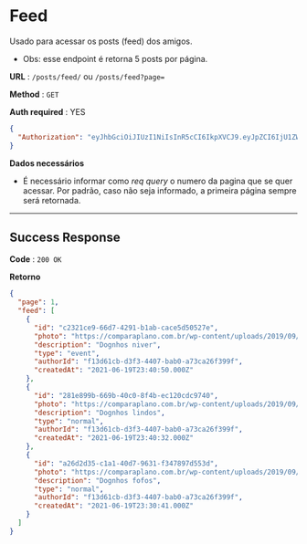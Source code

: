 # Feed

Usado para acessar os posts (feed) dos amigos.

- Obs: esse endpoint é retorna 5 posts por página.

**URL** : `/posts/feed/` ou `/posts/feed?page=`

**Method** : `GET`

**Auth required** : YES

```json
{
  "Authorization": "eyJhbGciOiJIUzI1NiIsInR5cCI6IkpXVCJ9.eyJpZCI6IjU1ZWFhOTI4LWY2ZDctNDMwMi1iNGY5LWE5NWU1Y2E3ZTc5MyIsImlhdCI6MTYyNDEzMDE5MywiZXhwIjoxNjI0MjE2NTkzfQ.Cxh1y1LMcTqcj3MJ3qKPiy0wI2NffjrY5JMsTZtOq8o"
}
```

**Dados necessários**

- É necessário informar como _req query_ o numero da pagina que se quer acessar. Por padrão, caso não seja informado, a primeira página sempre será retornada.

---

## Success Response

**Code** : `200 OK`

**Retorno**

```json
{
  "page": 1,
  "feed": [
    {
      "id": "c2321ce9-66d7-4291-b1ab-cace5d50527e",
      "photo": "https://comparaplano.com.br/wp-content/uploads/2019/09/dog-tv-1024x502.png",
      "description": "Dognhos niver",
      "type": "event",
      "authorId": "f13d61cb-d3f3-4407-bab0-a73ca26f399f",
      "createdAt": "2021-06-19T23:40:50.000Z"
    },
    {
      "id": "281e899b-669b-40c0-8f4b-ec120cdc9740",
      "photo": "https://comparaplano.com.br/wp-content/uploads/2019/09/dog-tv-1024x502.png",
      "description": "Dognhos lindos",
      "type": "normal",
      "authorId": "f13d61cb-d3f3-4407-bab0-a73ca26f399f",
      "createdAt": "2021-06-19T23:40:32.000Z"
    },
    {
      "id": "a26d2d35-c1a1-40d7-9631-f347897d553d",
      "photo": "https://comparaplano.com.br/wp-content/uploads/2019/09/dog-tv-1024x502.png",
      "description": "Dognhos fofos",
      "type": "normal",
      "authorId": "f13d61cb-d3f3-4407-bab0-a73ca26f399f",
      "createdAt": "2021-06-19T23:30:41.000Z"
    }
  ]
}
```
